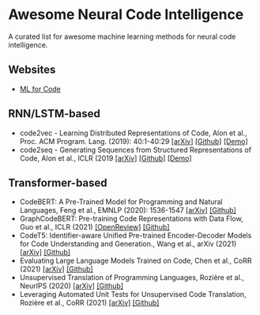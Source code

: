 # Awesome Neural Code Intelligence
A curated list for awesome machine learning methods for neural code intelligence.

## Websites

- [ML for Code](https://ml4code.github.io)

## RNN/LSTM-based

- code2vec - Learning Distributed Representations of Code, Alon et al., Proc. ACM Program. Lang. (2019): 40:1-40:29
  [[arXiv]](https://arxiv.org/abs/1803.09473)
  [[Github]](https://github.com/tech-srl/code2vec)
  [[Demo]](https://code2vec.org/)
- code2seq - Generating Sequences from Structured Representations of Code, Alon et al., ICLR (2019
  [[arXiv]](https://arxiv.org/abs/1808.01400)
  [[Github]](https://github.com/tech-srl/code2seq)
  [[Demo]](https://code2seq.org/)

## Transformer-based

- CodeBERT: A Pre-Trained Model for Programming and Natural Languages, Feng et al., EMNLP (2020): 1536-1547 
  [[arXiv]](https://arxiv.org/abs/2002.08155)
  [[Github]](https://github.com/microsoft/CodeBERT)
- GraphCodeBERT: Pre-training Code Representations with Data Flow, Guo et al., ICLR (2021)
  [[OpenReview]](https://openreview.net/pdf?id=jLoC4ez43PZ)
  [[Github]](https://github.com/microsoft/CodeBERT)
- CodeT5: Identifier-aware Unified Pre-trained Encoder-Decoder Models for Code Understanding and Generation., Wang et al., arXiv (2021) 
  [[arXiv]](https://arxiv.org/abs/2109.00859) 
  [[Github]](https://github.com/salesforce/CodeT5)
- Evaluating Large Language Models Trained on Code, Chen et al., CoRR (2021)
  [[arXiv]](https://arxiv.org/abs/2107.03374) 
  [[Github]](https://github.com/openai/human-eval)
- Unsupervised Translation of Programming Languages, Rozière et al., NeurIPS (2020)
  [[arXiv]](https://arxiv.org/abs/2006.03511) 
  [[Github]](https://github.com/facebookresearch/CodeGen)
- Leveraging Automated Unit Tests for Unsupervised Code Translation, Rozière et al., CoRR (2021)
  [[arXiv]](https://arxiv.org/abs/2110.06773) 
  [[Github]](https://github.com/facebookresearch/CodeGen)
